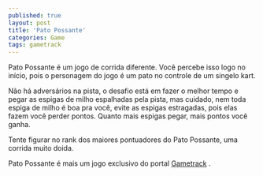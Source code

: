 ```yaml
---
published: true
layout: post
title: 'Pato Possante'
categories: Game
tags: gametrack
---
```

Pato Possante é um jogo de corrida diferente. Você percebe isso logo no início, pois o personagem do jogo é um pato no controle de um singelo kart.

Não há adversários na pista, o desafio está em fazer o melhor tempo e pegar as espigas de milho espalhadas pela pista, mas cuidado, nem toda espiga de milho é boa pra você, evite as espigas estragadas, pois elas fazem você perder pontos. Quanto mais espigas pegar, mais pontos você ganha.




Tente figurar no rank dos maiores pontuadores do Pato Possante, uma corrida muito doida.

Pato Possante é mais um jogo exclusivo do portal <a href="http://www.gametrack.com.br" target="_blank">Gametrack</a>
.